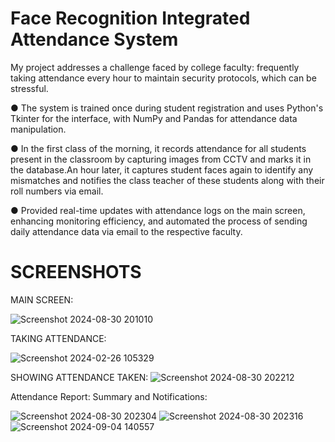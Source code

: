 # Face Recognition Integrated Attendance System


My project addresses a challenge faced by college faculty: frequently taking attendance every hour to maintain
security protocols, which can be stressful.

● The system is trained once during student registration and uses Python's Tkinter for the interface, with NumPy
and Pandas for attendance data manipulation.

● In the first class of the morning, it records attendance for all students present in the classroom by capturing
images from CCTV and marks it in the database.An hour later, it captures student faces again to identify any
mismatches and notifies the class teacher of these students along with their roll numbers via email.

● Provided real-time updates with attendance logs on the main screen, enhancing monitoring efficiency, and
automated the process of sending daily attendance data via email to the respective faculty.



# SCREENSHOTS
MAIN SCREEN:

![Screenshot 2024-08-30 201010](https://github.com/user-attachments/assets/f118a2c4-6bef-4bc2-bc52-3c16e8020b23)

TAKING ATTENDANCE:

![Screenshot 2024-02-26 105329](https://github.com/dandusaikrishna/Face-Recognition-Integrated-Attendance-System-with-GUI-/assets/138280007/4b837825-eecb-4dcb-b16f-cb445532f2c6)

SHOWING ATTENDANCE TAKEN:
![Screenshot 2024-08-30 202212](https://github.com/user-attachments/assets/0efa64a2-b0bf-4d0e-b298-4a9f30634be4)


Attendance Report: Summary and Notifications:


![Screenshot 2024-08-30 202304](https://github.com/user-attachments/assets/09ffd7d8-c63d-455d-a83b-05cf8e5c5f60)
![Screenshot 2024-08-30 202316](https://github.com/user-attachments/assets/81aaae5b-3e95-4246-a33c-09873b10c77c)![Screenshot 2024-09-04 140557](https://github.com/user-attachments/assets/ebf63a07-9e57-4f1d-afd6-7cc35be1c405)

